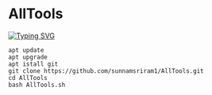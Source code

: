 # AllTools

[![Typing SVG](https://readme-typing-svg.demolab.com?font=Fira+Code&pause=1000&color=FF2C10&background=31FF9400&width=435&lines=𝐀𝐥𝐥+𝐭𝐨𝐨𝐥𝐬+𝐨𝐧𝐞+𝐜𝐥𝐢𝐜𝐤+𝐝𝐨𝐰𝐧𝐥𝐨𝐚𝐝%F0%9F%A4%9F)](https://git.io/typing-svg)


```
apt update
apt upgrade
apt istall git
git clone https://github.com/sunnamsriram1/AllTools.git
cd AllTools
bash AllTools.sh
```
